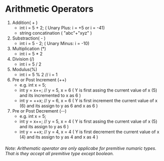 # Arithmetic Operators
1. Addition( + )
   - int i = 5 + 2; ( Unary Plus: i = +5  or i = -41)
   - string concatination ( "abc"+"xyz" )
2. Substraction( - )
   - int i = 5 - 2; ( Unary Minus: i = -10)
3. Multiplication (\*)
   - int i = 5 * 2
4. Division (/)
   - int i = 5 / 2
5. Modulus(%)
   - int i = 5 % 2 // i = 1
6. Pre or Post Increment (++)
   - e.g. int x = 5;
   - int y = x++; // y = 5, x = 6 ( Y is first assing the current value of x (5) and its incremented to x as 6 )
   - int y = ++x; // y = 6, x = 6 ( Y is first increment the current value of x (6) and its assign to y as 6 and x as 6 )
7. Pre or Post Decrement (--)
   - e.g. int x = 5;
   - int y = x++; // y = 5, x = 4 ( Y is first assing the current value of x (5) and its assign to y as 6 )
   - int y = ++x; // y = 4, x = 4 ( Y is first decrement the current value of x (4) and its assign to y as 4 and x as 4 )
###### Note: Arithematic operator are only applicabe for premitive numaric types. That is they accept all premitive type except boolean.
